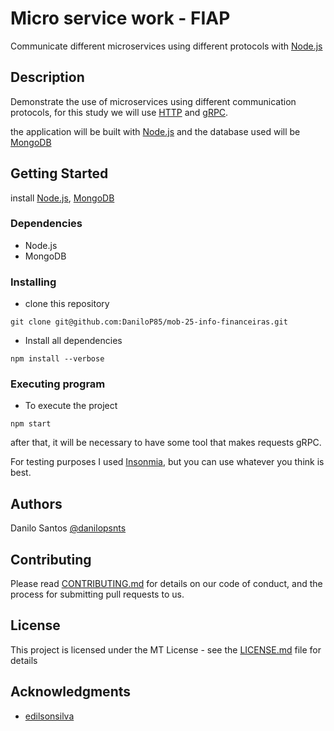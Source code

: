 # Micro service work - FIAP

Communicate different microservices using different protocols with [Node.js](https://nodejs.org/en/)

## Description

Demonstrate the use of microservices using different communication protocols, for this study we will use [HTTP](https://developer.mozilla.org/en-US/docs/Web/HTTP) and [gRPC](https://grpc.io/).

the application will be built with [Node.js](https://nodejs.org/en/) and the database used will be [MongoDB](https://www.mongodb.com)

## Getting Started
install [Node.js](https://nodejs.org/en/), [MongoDB](https://www.mongodb.com)

### Dependencies

* Node.js
* MongoDB

### Installing

* clone this repository
```
git clone git@github.com:DaniloP85/mob-25-info-financeiras.git
```
* Install all dependencies
```
npm install --verbose
```

### Executing program

* To execute the project
```
npm start
```

after that, it will be necessary to have some tool that makes requests gRPC.

For testing purposes I used [Insonmia](https://github.com/DaniloP85/mob-25-fiap), but you can use whatever you think is best.

## Authors

Danilo Santos
[@danilopsnts](https://www.linkedin.com/in/danilopsnts/)

## Contributing

Please read [CONTRIBUTING.md](CONTRIBUTING.md) for details on our code of conduct, and the process for submitting pull requests to us.
## License

This project is licensed under the MT License - see the [LICENSE.md](LICENSE.md) file for details

## Acknowledgments

* [edilsonsilva](https://github.com/edilsonsilva/exemplogrpc)